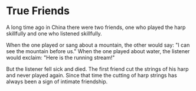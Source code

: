 # True Friends

A long time ago in China there were two friends, one who played the harp skillfully and one who listened skillfully.

When the one played or sang about a mountain, the other would say: "I can see the mountain before us." When the one played about water, the listener would exclaim: "Here is the running stream!"

But the listener fell sick and died. The first friend cut the strings of his harp and never played again. Since that time the cutting of harp strings has always been a sign of intimate friendship.
